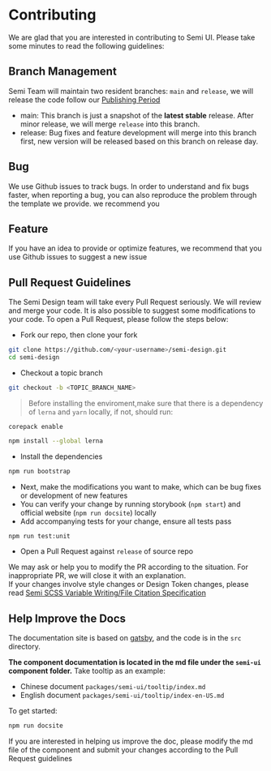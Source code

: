 # Contributing

We are glad that you are interested in contributing to Semi UI. Please take some minutes to read the following guidelines:
## Branch Management
Semi Team will maintain two resident branches: `main` and `release`, we will release the code follow our [Publishing Period](https://semi.design/en-US/start/changelog)
 - main: This branch is just a snapshot of the **latest stable** release. After minor release, we will merge `release` into this branch.
 - release: Bug fixes and feature development will merge into this branch first, new version will be released based on this branch on release day.
## Bug
We use Github issues to track bugs. In order to understand and fix bugs faster, when reporting a bug, you can also reproduce the problem through the template we provide. we recommend you
## Feature
If you have an idea to provide or optimize features, we recommend that you use Github issues to suggest a new issue
## Pull Request Guidelines
The Semi Design team will take every Pull Request seriously. We will review and merge your code. It is also possible to suggest some modifications to your code.
To open a Pull Request, please follow the steps below:
 - Fork our repo, then clone your fork
```bash
git clone https://github.com/<your-username>/semi-design.git
cd semi-design
```
 - Checkout a topic branch
```bash
git checkout -b <TOPIC_BRANCH_NAME>
```
>Before installing the enviroment,make sure that there is a dependency of `lerna` and `yarn` locally, if not, should run:
```base
corepack enable
```

```bash
npm install --global lerna
```
 - Install the dependencies
```bash
npm run bootstrap
```
 - Next, make the modifications you want to make, which can be bug fixes or development of new features
 - You can verify your change by running storybook (`npm start`) and official website (`npm run docsite`) locally
 - Add accompanying tests for your change, ensure all tests pass
```bash
npm run test:unit
```
 - Open a Pull Request against `release` of source repo

We may ask or help you to modify the PR according to the situation. For inappropriate PR, we will close it with an explanation.  
If your changes involve style changes or Design Token changes, please read [Semi SCSS Variable Writing/File Citation Specification](https://bytedance.feishu.cn/docx/doxcnsFphF1yOqQJRSGqw6zkxTh)

## Help Improve the Docs
The documentation site is based on [gatsby](https://www.gatsbyjs.com/), and the code is in the `src` directory.

**The component documentation is located in the md file under the `semi-ui` component folder.** Take tooltip as an example:

* Chinese document `packages/semi-ui/tooltip/index.md` 
* English document `packages/semi-ui/tooltip/index-en-US.md`

To get started:
```sh
npm run docsite
```
If you are interested in helping us improve the doc, please modify the md file of the component and submit your changes according to the Pull Request guidelines
